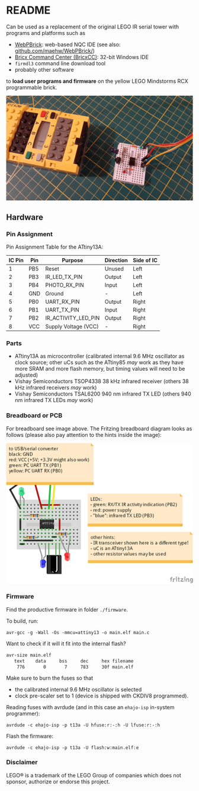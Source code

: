 # README

Can be used as a replacement of the original LEGO IR serial tower with programs and platforms such as

* [WebPBrick](https://www.webpbrick.com): web-based NQC IDE (see also: [github.com/maehw/WebPBrick/](https://github.com/maehw/WebPBrick/))
* [Bricx Command Center (BricxCC)](https://bricxcc.sourceforge.net/): 32-bit Windows IDE
* `firmdl3` command line download tool
* probably other software

to **load user programs and firmware** on the yellow LEGO Mindstorms RCX programmable brick.

![RCX firmware download setup](./doc/media/setup.jpg)

## Hardware

### Pin Assignment

Pin Assignment Table for the ATtiny13A:

| IC Pin | Pin    | Purpose              | Direction | Side of IC | 
|--------|--------|----------------------|-----------|------------|
| 1      | PB5    | Reset                | Unused    | Left       |
| 2      | PB3    | IR_LED_TX_PIN        | Output    | Left       |
| 3      | PB4    | PHOTO_RX_PIN         | Input     | Left       |
| 4      | GND    | Ground               | -         | Left       |
| 5      | PB0    | UART_RX_PIN          | Output    | Right      |
| 6      | PB1    | UART_TX_PIN          | Input     | Right      |
| 7      | PB2    | IR_ACTIVITY_LED_PIN  | Output    | Right      |
| 8      | VCC    | Supply Voltage (VCC) | -         | Right      |

### Parts

- ATtiny13A as microcontroller (calibrated internal 9.6 MHz oscillator as clock source; other uCs such as the ATtiny85 _may_ work as they have more SRAM and more flash memory, but timing values will need to be adjusted)
- Vishay Semiconductors TSOP4338 38 kHz infrared receiver (others 38 kHz infrared receivers _may_ work)
- Vishay Semiconductors TSAL6200 940 nm infrared TX LED (others 940 nm infrared TX LEDs _may_ work)

### Breadboard or PCB

For breadboard see image above. The Fritzing breadboard diagram looks as follows (please also pay attention to the hints inside the image):

![Fritzing breadboard diagram](./doc/media/breadboard.png)

### Firmware

Find the productive firmware in folder `./firmware`.

To build, run:

```shell
avr-gcc -g -Wall -Os -mmcu=attiny13 -o main.elf main.c
```

Want to check if it will it fit into the internal flash?

```shell
avr-size main.elf
   text	   data	    bss	    dec	    hex	filename
    776	      0	      7	    783	    30f	main.elf
```

Make sure to burn the fuses so that
- the calibrated internal 9.6 MHz oscillator is selected
- clock pre-scaler set to 1 (device is shipped with CKDIV8 programmed).

Reading fuses with avrdude (and in this case an `ehajo-isp` in-system programmer):
 
```
avrdude -c ehajo-isp -p t13a -U hfuse:r:-:h -U lfuse:r:-:h 
```

Flash the firmware:

```
avrdude -c ehajo-isp -p t13a -U flash:w:main.elf:e
```

### Disclaimer

LEGO® is a trademark of the LEGO Group of companies which does not sponsor, authorize or endorse this project.
